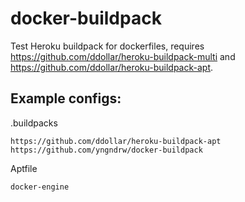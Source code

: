 # docker-buildpack

Test Heroku buildpack for dockerfiles, requires https://github.com/ddollar/heroku-buildpack-multi and https://github.com/ddollar/heroku-buildpack-apt.

## Example configs:
.buildpacks
```
https://github.com/ddollar/heroku-buildpack-apt
https://github.com/yngndrw/docker-buildpack
```

Aptfile
```
docker-engine
```
